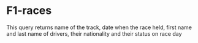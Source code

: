 # F1-races
This query returns name of the track, date when the race held, first name and last name of drivers, their nationality and their status on race day
